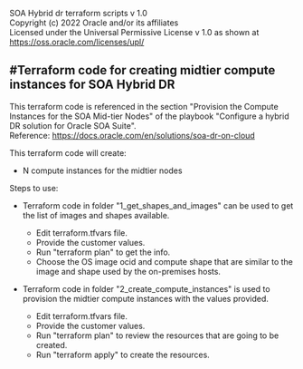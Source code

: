 SOA Hybrid dr terraform scripts v 1.0  
Copyright (c) 2022 Oracle and/or its affiliates  
Licensed under the Universal Permissive License v 1.0 as shown at https://oss.oracle.com/licenses/upl/   

#Terraform code for creating midtier compute instances for SOA Hybrid DR
----------------------------------------------------------------------
This terraform code is referenced in the section "Provision the Compute Instances for the SOA Mid-tier Nodes" 
of the playbook "Configure a hybrid DR solution for Oracle SOA Suite".  
Reference: https://docs.oracle.com/en/solutions/soa-dr-on-cloud 

This terraform code will create: 
- N compute instances for the midtier nodes 
 
Steps to use: 
- Terraform code in folder "1_get_shapes_and_images" can be used to get the list of images and shapes available.
	- Edit terraform.tfvars file. 
	- Provide the customer values. 
	- Run "terraform plan" to get the info. 
	- Choose the OS image ocid and compute shape that are similar to the image and shape used by the on-premises hosts. 
 
- Terraform code in folder "2_create_compute_instances" is used to provision the midtier compute instances with the values provided.
	- Edit terraform.tfvars file. 
	- Provide the customer values. 
	- Run "terraform plan" to review the resources that are going to be created. 
	- Run "terraform apply" to create the resources. 

